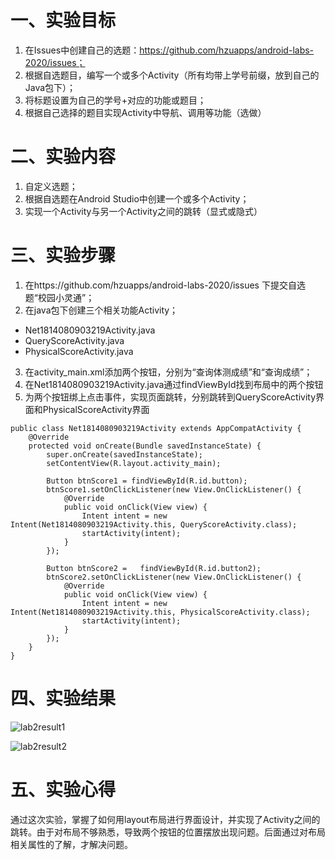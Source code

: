 # 一、实验目标
1. 在Issues中创建自己的选题：https://github.com/hzuapps/android-labs-2020/issues；
2. 根据自选题目，编写一个或多个Activity（所有均带上学号前缀，放到自己的Java包下）；
3. 将标题设置为自己的学号+对应的功能或题目；
4. 根据自己选择的题目实现Activity中导航、调用等功能（选做）
# 二、实验内容
1. 自定义选题；
2. 根据自选题在Android Studio中创建一个或多个Activity；
3. 实现一个Activity与另一个Activity之间的跳转（显式或隐式）
# 三、实验步骤
1. 在https://github.com/hzuapps/android-labs-2020/issues   下提交自选题“校园小灵通”；
2. 在java包下创建三个相关功能Activity；
- Net1814080903219Activity.java
- QueryScoreActivity.java
- PhysicalScoreActivity.java
3. 在activity_main.xml添加两个按钮，分别为“查询体测成绩”和“查询成绩”；
4. 在Net1814080903219Activity.java通过findViewById找到布局中的两个按钮
5. 为两个按钮绑上点击事件，实现页面跳转，分别跳转到QueryScoreActivity界面和PhysicalScoreActivity界面
```
public class Net1814080903219Activity extends AppCompatActivity {
    @Override
    protected void onCreate(Bundle savedInstanceState) {
        super.onCreate(savedInstanceState);
        setContentView(R.layout.activity_main);

        Button btnScore1 = findViewById(R.id.button);
        btnScore1.setOnClickListener(new View.OnClickListener() {
            @Override
            public void onClick(View view) {
                Intent intent = new Intent(Net1814080903219Activity.this, QueryScoreActivity.class);
                startActivity(intent);
            }
        });

        Button btnScore2 =   findViewById(R.id.button2);
        btnScore2.setOnClickListener(new View.OnClickListener() {
            @Override
            public void onClick(View view) {
                Intent intent = new Intent(Net1814080903219Activity.this, PhysicalScoreActivity.class);
                startActivity(intent);
            }
        });
    }
}

```
# 四、实验结果
![lab2result1](https://github.com/account-lin/android-labs-2020/blob/master/students/net1814080903219/lab2_result1.png)

![lab2result2](https://github.com/account-lin/android-labs-2020/blob/master/students/net1814080903219/lab2_result2.png)
# 五、实验心得
通过这次实验，掌握了如何用layout布局进行界面设计，并实现了Activity之间的跳转。由于对布局不够熟悉，导致两个按钮的位置摆放出现问题。后面通过对布局相关属性的了解，才解决问题。
